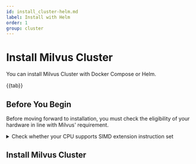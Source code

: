 ```yaml
---
id: install_cluster-helm.md
label: Install with Helm
order: 1
group: cluster
---
```


# Install Milvus Cluster

You can install Milvus Cluster with Docker Compose or Helm.

{{tab}}

## Before You Begin

Before moving forward to installation, you must check the eligibility of your hardware in line with Milvus' requirement.


<details><summary>Check whether your CPU supports SIMD extension instruction set</summary>

{{fragments/cpu_support.md}}
</details>


## Install Milvus Cluster


